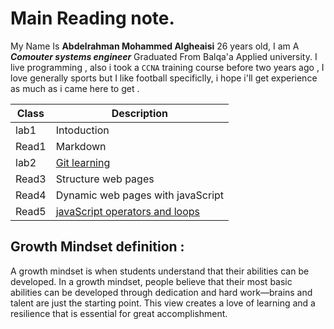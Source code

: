 # Main Reading note.

My Name Is **Abdelrahman Mohammed Algheaisi** 26 years old,
I am A ***Comouter systems engineer***
Graduated From Balqa'a Applied university.
I live programming , also i took a `CCNA` training course before two years ago ,
I love generally sports  but I like football specificlly,
i hope i'll get experience as much as i came here to get .


Class | Description
 -------|---------
 lab1 |Intoduction
 Read1|Markdown
 lab2 |[Git learning](https://abdelrahman095.github.io/reading-notes/)
 Read3|Structure web pages
 Read4|Dynamic web pages with javaScript
 Read5|[javaScript operators and loops](https://abdelrahman095.github.io/reading-notes/)

## Growth Mindset definition : 
A growth mindset is when students understand that their abilities can be developed.
In a growth mindset, people believe that their most basic abilities can be developed through dedication and hard work—brains and talent are just the starting point. This view creates a love of learning and a resilience that is essential for great accomplishment.
